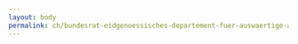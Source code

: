 ```yaml
---
layout: body
permalink: ch/bundesrat-eidgenoessisches-departement-fuer-auswaertige-angelegenheiten-staatssekretariat-politische-direktion-abteilung-asien-und-pazifik-regionalkoordination-suedostasien-und-pazifik/
---
```


